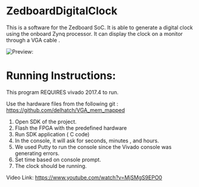 # ZedboardDigitalClock

This is a software for the Zedboard SoC. It is able to generate a digital clock using the onboard Zynq  processor. 
It can display the clock on a monitor through a VGA cable .

![Preview:](https://i2.wp.com/zakshatila.files.wordpress.com/2018/05/20180509_115309.jpg?ssl=1&w=450)

# Running Instructions: 

This program REQUIRES vivado 2017.4 to run.

Use the hardware files from the following git : https://github.com/delhatch/VGA_mem_mapped

1) Open SDK of the project.
2) Flash the FPGA with the predefined hardware
3) Run SDK application ( C code)
4) In the console, it will ask for seconds, minutes , and hours.
5) We used Putty to run the console since the Vivado console was generating errors.
6) Set time based on console prompt.
7) The clock should be running. 

Video Link:
https://www.youtube.com/watch?v=MjSMgS9EPO0
